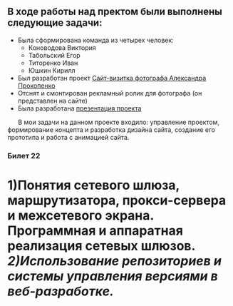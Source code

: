 <h3><h2>В ходе работы над пректом были выполнены следующие задачи:</h2></em>
   <ul>
    <li>Была сформирована команда из четырех человек:
        <ul><li>Коноводова Виктория</li>
         <li>Табольский Егор</li>
         <li>Титоренко Иван</li>
         <li>Юшкин Кирилл</li>
     </ul>
    </li>
    <li> Был разработан проект <a href="/alex-foto">Сайт-визитка фотографа Александра Прокопенко</a></li>    
    <li> Отснят и смонтирован рекламный ролик для фотографа (он представлен на сайте)</li>
    <li> Была разработана <a href="/presentation">презентация проекта</a></li>   
   </ul>
	   <p> &nbsp; &nbsp; &nbsp; В мои задачи на данном проекте входило: управление проектом, формирование концепта и разработка дизайна сайта, создание его прототипа и работа с анимацией сайта.</p></h3>
	   <h3>Билет 22</h3>
<h1>1)Понятия сетевого шлюза, маршрутизатора, прокси-сервера и межсетевого экрана. Программная и аппаратная реализация сетевых шлюзов.<em>
2)Использование репозиториев и системы управления версиями в веб-разработке.</h1>
